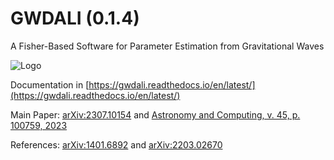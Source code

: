 # GWDALI (0.1.4)
A Fisher-Based Software for Parameter Estimation from Gravitational Waves

![Logo](https://github.com/jmsdsouzaPhD/GWDALI/blob/main/docs/source/logo_gwdali.png)

Documentation in [https://gwdali.readthedocs.io/en/latest/](https://gwdali.readthedocs.io/en/latest/)

Main Paper: [arXiv:2307.10154](https://arxiv.org/abs/2307.10154) and [Astronomy and Computing, v. 45, p. 100759, 2023](https://www.sciencedirect.com/science/article/abs/pii/S2213133723000744)

References: [arXiv:1401.6892](https://arxiv.org/abs/1401.6892) and [arXiv:2203.02670](https://arxiv.org/abs/2203.02670)

